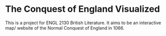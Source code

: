 # The Conquest of England Visualized
This is a project for ENGL 2130 British Literature. It aims to be an interactive map/ website of the Normal Conquest of England in 1066.
